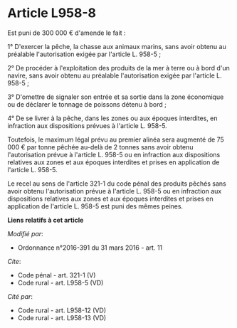 # Article L958-8

Est puni de 300 000 € d'amende le fait : 

1° D'exercer la pêche, la chasse aux animaux marins, sans avoir obtenu au préalable l'autorisation exigée par l'article L.
958-5 ; 

2° De procéder à l'exploitation des produits de la mer à terre ou à bord d'un navire, sans avoir obtenu au préalable
l'autorisation exigée par l'article L. 958-5 ; 

3° D'omettre de signaler son entrée et sa sortie dans la zone économique ou de déclarer le tonnage de poissons détenu à
bord ; 

4° De se livrer à la pêche, dans les zones ou aux époques interdites, en infraction aux dispositions prévues à l'article L.
958-5. 

Toutefois, le maximum légal prévu au premier alinéa sera augmenté de 75 000 € par tonne pêchée au-delà de 2 tonnes sans avoir
obtenu l'autorisation prévue à l'article L. 958-5 ou en infraction aux dispositions relatives aux zones et aux époques
interdites et prises en application de l'article L. 958-5. 

Le recel au sens de l'article 321-1 du code pénal des produits pêchés sans avoir obtenu l'autorisation prévue à l'article L.
958-5 ou en infraction aux dispositions relatives aux zones et aux époques interdites et prises en application de l'article
L. 958-5 est puni des mêmes peines.

**Liens relatifs à cet article**

_Modifié par_:

  - Ordonnance n°2016-391 du 31 mars 2016 - art. 11

_Cite_:

  - Code pénal - art. 321-1 (V)
  - Code rural - art. L958-5 (VD)

_Cité par_:

  - Code rural - art. L958-12 (VD)
  - Code rural - art. L958-13 (VD)
